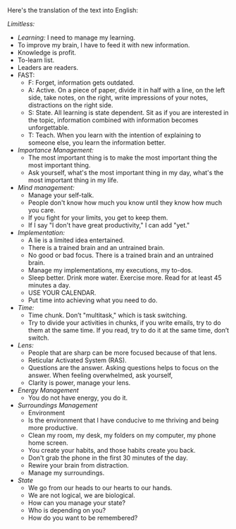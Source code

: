 Here's the translation of the text into English:

*Limitless:*

- *Learning:* I need to manage my learning.
- To improve my brain, I have to feed it with new information.
- Knowledge is profit.
- To-learn list.
- Leaders are readers.
- FAST:
  - F: Forget, information gets outdated.
  - A: Active. On a piece of paper, divide it in half with a line, on the left side, take notes, on the right, write impressions of your notes, distractions on the right side.
  - S: State. All learning is state dependent. Sit as if you are interested in the topic, information combined with information becomes unforgettable.
  - T: Teach. When you learn with the intention of explaining to someone else, you learn the information better.
- *Importance Management:*
  - The most important thing is to make the most important thing the most important thing.
  - Ask yourself, what's the most important thing in my day, what's the most important thing in my life.
- *Mind management:*
  - Manage your self-talk.
  - People don't know how much you know until they know how much you care.
  - If you fight for your limits, you get to keep them.
  - If I say "I don't have great productivity," I can add "yet."
- *Implementation:*
  - A lie is a limited idea entertained.
  - There is a trained brain and an untrained brain.
  - No good or bad focus. There is a trained brain and an untrained brain.
  - Manage my implementations, my executions, my to-dos.
  - Sleep better. Drink more water. Exercise more. Read for at least 45 minutes a day.
  - USE YOUR CALENDAR.
  - Put time into achieving what you need to do.
- *Time:*
  - Time chunk. Don’t "multitask," which is task switching.
  - Try to divide your activities in chunks, if you write emails, try to do them at the same time. If you read, try to do it at the same time, don’t switch.
- *Lens:*
  - People that are sharp can be more focused because of that lens.
  - Reticular Activated System (RAS).
  - Questions are the answer. Asking questions helps to focus on the answer. When feeling overwhelmed, ask yourself,
  - Clarity is power, manage your lens.
- *Energy Management*
  - You do not have energy, you do it.
- *Surroundings Management*
  - Environment
  - Is the environment that I have conducive to me thriving and being more productive.
  - Clean my room, my desk, my folders on my computer, my phone home screen.
  - You create your habits, and those habits create you back.
  - Don't grab the phone in the first 30 minutes of the day.
  - Rewire your brain from distraction.
  - Manage my surroundings.
- *State*
  - We go from our heads to our hearts to our hands.
  - We are not logical, we are biological.
  - How can you manage your state?
  - Who is depending on you?
  - How do you want to be remembered?